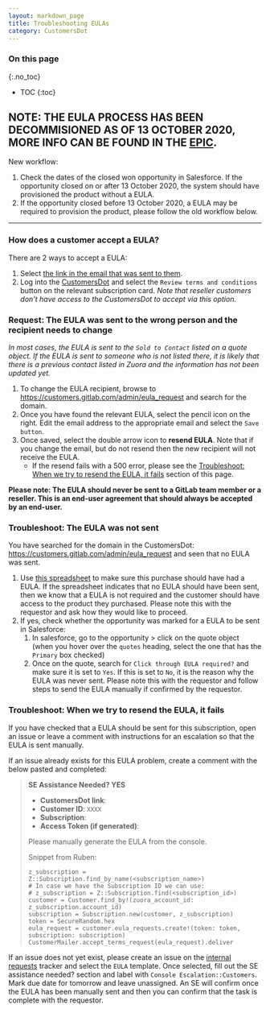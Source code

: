 ```yaml
---
layout: markdown_page
title: Troubleshooting EULAs
category: CustomersDot
---
```


### On this page
{:.no_toc}

- TOC
{:toc}

## NOTE: THE EULA PROCESS HAS BEEN DECOMMISIONED AS OF 13 OCTOBER 2020, MORE INFO CAN BE FOUND IN THE [EPIC](https://gitlab.com/groups/gitlab-org/-/epics/4225).

New workflow:

1. Check the dates of the closed won opportunity in Salesforce. If the opportunity closed on or after 13 October 2020, the system should have provisioned the product without a EULA. 
1. If the opportunity closed before 13 October 2020, a EULA may be required to provision the product, please follow the old workflow below.

----

### How does a customer accept a EULA?

There are 2 ways to accept a EULA:
1. Select [the link in the email that was sent to them](https://gitlab.com/gitlab-org/customers-gitlab-com/blob/3248ac5978678b6920d7cb755be288e312fda8aa/app/views/customer_mailer/accept_terms_request.html.haml#L1).
1. Log into the [CustomersDot](https://customers.gitlab.com/customers/sign_in) and select the `Review terms and conditions` button on the relevant subscription card. *Note that reseller customers don't have access to the CustomersDot to accept via this option.*

### Request: The EULA was sent to the wrong person and the recipient needs to change

*In most cases, the EULA is sent to the `Sold to Contact` listed on a quote object. If the EULA is sent to someone who is not listed there, it is likely that there is a previous contact listed in Zuora and the information has not been updated yet.*

1. To change the EULA recipient, browse to https://customers.gitlab.com/admin/eula_request and search for the domain.
1. Once you have found the relevant EULA, select the pencil icon on the right. Edit the email address to the appropriate email and select the `Save button`.
1. Once saved, select the double arrow icon to **resend EULA**. Note that if you change the email, but do not resend then the new recipient will not receive the EULA.
   - If the resend fails with a 500 error, please see the [Troubleshoot: When we try to resend the EULA, it fails](#troubleshoot-when-we-try-to-resend-the-eula-it-fails) section of this page.

**Please note: The EULA should never be sent to a GitLab team member or a reseller. This is an end-user agreement that should always be accepted by an end-user.**

### Troubleshoot: The EULA was not sent

You have searched for the domain in the CustomersDot: https://customers.gitlab.com/admin/eula_request and seen that no EULA was sent.

1. Use [this spreadsheet](https://docs.google.com/spreadsheets/d/1jLGVpI_sqWxlt5SlD7oqRHxZ_rxstMmFzZMkpouTzlg/edit#gid=839505067) to make sure this purchase should have had a EULA. If the spreadsheet indicates that no EULA should have been sent, then we know that a EULA is not required and the customer should have access to the product they purchased. Please note this with the requestor and ask how they would like to proceed.
1. If yes, check whether the opportunity was marked for a EULA to be sent in Salesforce:
    1. In salesforce, go to the opportunity > click on the quote object (when you hover over the `quotes` heading, select the one that has the `Primary` box checked)
    1. Once on the quote, search for `Click through EULA required?` and make sure it is set to `Yes`. If this is set to `No`, it is the reason why the EULA was never sent. Please note this with the requestor and follow steps to send the EULA manually if confirmed by the requestor.

### Troubleshoot: When we try to resend the EULA, it fails

If you have checked that a EULA should be sent for this subscription, open an issue or leave a comment with instructions for an escalation so that the EULA is sent manually.

If an issue already exists for this EULA problem, create a comment with the below pasted and completed:

> **SE Assistance Needed? YES**
>
> - **CustomersDot link**:
> - **Customer ID**: `XXXX`
> - **Subscription**:
> - **Access Token (if generated)**:
>
> Please manually generate the EULA from the console.
>
> Snippet from Ruben:
>
> ```
> z_subscription = Z::Subscription.find_by_name(<subscription_name>)
> # In case we have the Subscription ID we can use:
> # z_subscription = Z::Subscription.find(<subscription_id>)
> customer = Customer.find_by!(zuora_account_id: z_subscription.account_id)
> subscription = Subscription.new(customer, z_subscription)
> token = SecureRandom.hex
> eula_request = customer.eula_requests.create!(token: token, subscription: subscription)
> CustomerMailer.accept_terms_request(eula_request).deliver
> ```

If an issue does not yet exist, please create an issue on the [internal requests](https://gitlab.com/gitlab-com/support/internal-requests/-/issues) tracker and select the `EULA` template. Once selected, fill out the SE assistance needed? section and label with `Console Escalation::Customers`. Mark due date for tomorrow and leave unassigned. An SE will confirm once the EULA has been manually sent and then you can confirm that the task is complete with the requestor.
